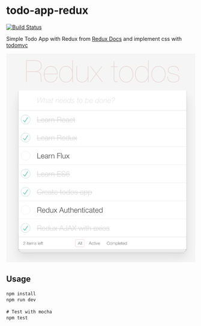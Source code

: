 # todo-app-redux
[![Build Status](https://travis-ci.org/Phonbopit/todo-app-redux.svg?branch=master)](https://travis-ci.org/Phonbopit/todo-app-redux)

Simple Todo App with Redux from [Redux Docs](http://redux.js.org/) and implement css with [todomvc](https://github.com/tastejs/todomvc-app-css)

![todos](/todos.png)

## Usage

```
npm install
npm run dev

# Test with mocha
npm test
```
